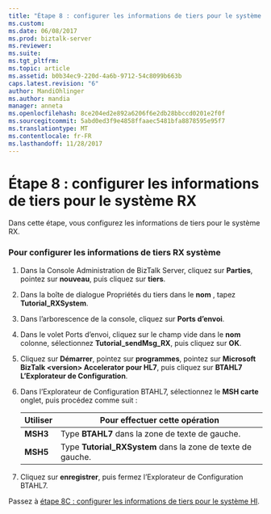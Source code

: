 ```yaml
---
title: "Étape 8 : configurer les informations de tiers pour le système RX | Documents Microsoft"
ms.custom: 
ms.date: 06/08/2017
ms.prod: biztalk-server
ms.reviewer: 
ms.suite: 
ms.tgt_pltfrm: 
ms.topic: article
ms.assetid: b0b34ec9-220d-4a6b-9712-54c8099b663b
caps.latest.revision: "6"
author: MandiOhlinger
ms.author: mandia
manager: anneta
ms.openlocfilehash: 8ce204ed2e892a6206f6e2db28bbccd0201e2f0f
ms.sourcegitcommit: 5abd0ed3f9e4858ffaaec5481bfa8878595e95f7
ms.translationtype: MT
ms.contentlocale: fr-FR
ms.lasthandoff: 11/28/2017
---
```

# <a name="step-8b-configure-party-information-for-the-rx-system"></a>Étape 8 : configurer les informations de tiers pour le système RX
Dans cette étape, vous configurez les informations de tiers pour le système RX.  
  
### <a name="to-configure-the-rx-system-party-information"></a>Pour configurer les informations de tiers RX système  
  
1.  Dans la Console Administration de BizTalk Server, cliquez sur **Parties**, pointez sur **nouveau**, puis cliquez sur **tiers**.  
  
2.  Dans la boîte de dialogue Propriétés du tiers dans le **nom** , tapez **Tutorial_RXSystem**.  
  
3.  Dans l’arborescence de la console, cliquez sur **Ports d’envoi**.  
  
4.  Dans le volet Ports d’envoi, cliquez sur le champ vide dans le **nom** colonne, sélectionnez **Tutorial_sendMsg_RX**, puis cliquez sur **OK**.  
  
5.  Cliquez sur **Démarrer**, pointez sur **programmes**, pointez sur **Microsoft BizTalk \<version\> Accelerator pour HL7**, puis cliquez sur  **BTAHL7 L’Explorateur de Configuration**.  
  
6.  Dans l’Explorateur de Configuration BTAHL7, sélectionnez le **MSH carte** onglet, puis procédez comme suit :  
  
    |Utiliser|Pour effectuer cette opération|  
    |--------------|----------------|  
    |**MSH3**|Type **BTAHL7** dans la zone de texte de gauche.|  
    |**MSH5**|Type **Tutorial_RXSystem** dans la zone de texte de gauche.|  
  
7.  Cliquez sur **enregistrer**, puis fermez l’Explorateur de Configuration BTAHL7.  
  
 Passez à [étape 8C : configurer les informations de tiers pour le système HI](../../adapters-and-accelerators/accelerator-hl7/step-8c-configure-party-information-for-the-hi-system.md).